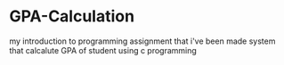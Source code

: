 # GPA-Calculation

my introduction to programming assignment that i've been made 
system that calcalute GPA of student 
using c programming 
